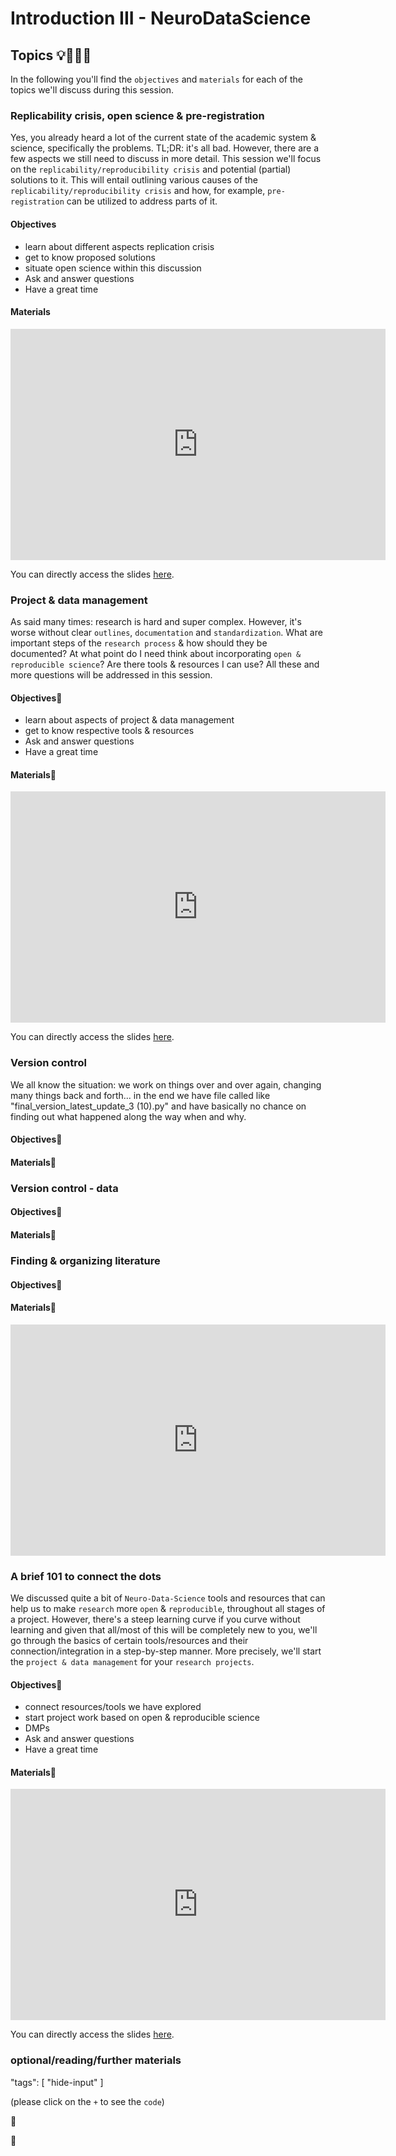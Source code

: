 # Introduction III - NeuroDataScience


## Topics 💡👨🏻‍🏫 

In the following you'll find the `objectives` and `materials` for each of the topics we'll discuss during this session.

### Replicability crisis, open science & pre-registration
Yes, you already heard a lot of the current state of the academic system & science, specifically the problems. TL;DR: it's all bad. However, there are a few aspects we still need to discuss in more detail. 
This session we'll focus on the `replicability/reproducibility crisis` and potential (partial) solutions to it. This will entail outlining various causes of the `replicability/reproducibility crisis` and how, for example, `pre-registration` can be utilized to address parts of it.

#### Objectives
- learn about different aspects replication crisis 
- get to know proposed solutions
- situate open science within this discussion
- Ask and answer questions
- Have a great time

#### Materials

<iframe src="https://docs.google.com/presentation/d/e/2PACX-1vQU_5dFxcuukaPmFzcanOWZIJzM12-gLQOc6gHblI0YaE-Xb0s8vZWg62URh3CJNfg0fJhk3DcZJytJ/embed?start=false&loop=false&delayms=3000" frameborder="0" width="600" height="370" allowfullscreen="true" mozallowfullscreen="true" webkitallowfullscreen="true"></iframe>

You can directly access the slides [here](https://docs.google.com/presentation/d/10nTRV9LR59k1V5NxjaXRM8wek-mUIYIoDsy87Xc4OKI/present?usp=sharing).


### Project & data management
As said many times: research is hard and super complex. However, it's worse without clear `outlines`, `documentation` and `standardization`. What are important steps of the `research process` & how should they be documented? At what point do I need think about incorporating `open & reproducible science`? Are there tools & resources I can use? All these and more questions will be addressed in this session.   

#### Objectives📍
- learn about aspects of project & data management 
- get to know respective tools & resources
- Ask and answer questions
- Have a great time

#### Materials📓

<iframe src="https://docs.google.com/presentation/d/e/2PACX-1vTo4DGY--mb_1vMskqN_oykkLD7UGNgcp2KYPkBK2JTXGyNrOzBwlF2AtPed-FLO4NdwbUiRnkynzja/embed?start=false&loop=false&delayms=3000" frameborder="0" width="600" height="370" allowfullscreen="true" mozallowfullscreen="true" webkitallowfullscreen="true"></iframe>

You can directly access the slides [here](https://docs.google.com/presentation/d/1dTIKZMhE7662MQfd_PAt7y2aWK6NBB-9EvEHP5Ccl98/present?usp=sharing).


### Version control

We all know the situation: we work on things over and over again, changing many things back and forth... in the end we have file called like "final_version_latest_update_3 (10).py" and have basically no chance on finding out what happened along the way when and why.  

#### Objectives📍


#### Materials📓


### Version control - data


#### Objectives📍


#### Materials📓


### Finding & organizing literature


#### Objectives📍


#### Materials📓

<iframe src="https://docs.google.com/presentation/d/e/2PACX-1vT2h_ZqfKL6FWTqaTkVjJuL-WhT80FM_jnEgOaHM4LxL9xQzTCtc95hAS29dGtF-MBv-h0ImedOZuTg/embed?start=false&loop=false&delayms=3000" frameborder="0" width="600" height="370" allowfullscreen="true" mozallowfullscreen="true" webkitallowfullscreen="true"></iframe>


### A brief 101 to connect the dots
We discussed quite a bit of `Neuro-Data-Science` tools and resources that can help us to make `research` more `open` & `reproducible`, throughout all stages of a project. However, there's a steep learning curve if you curve without learning and given that all/most of this will be completely new to you, we'll go through the basics of certain tools/resources and their connection/integration in a step-by-step manner. More precisely, we'll start the `project & data management` for your `research projects`.

#### Objectives📍
- connect resources/tools we have explored 
- start project work based on open & reproducible science
- DMPs 
- Ask and answer questions
- Have a great time

#### Materials📓

<iframe src="https://docs.google.com/presentation/d/e/2PACX-1vQsDkZP5jM3dDo5WgT4F2-iOTeCitlM8Qq48bLfv892FWFcPFpnEbeWxhFdNUt3JdRzANtmpvTYLW4n/embed?start=false&loop=false&delayms=3000" frameborder="0" width="600" height="370" allowfullscreen="true" mozallowfullscreen="true" webkitallowfullscreen="true"></iframe>

You can directly access the slides [here](https://docs.google.com/presentation/d/1gpU751v93x9Bzj7X1jfpJaTVIg1R8bJeJWzMxrfWBug/present?usp=sharing).    

### optional/reading/further materials


  "tags": [
    "hide-input"
  ]

  (please click on the `+` to see the `code`)

  🎯

  📝